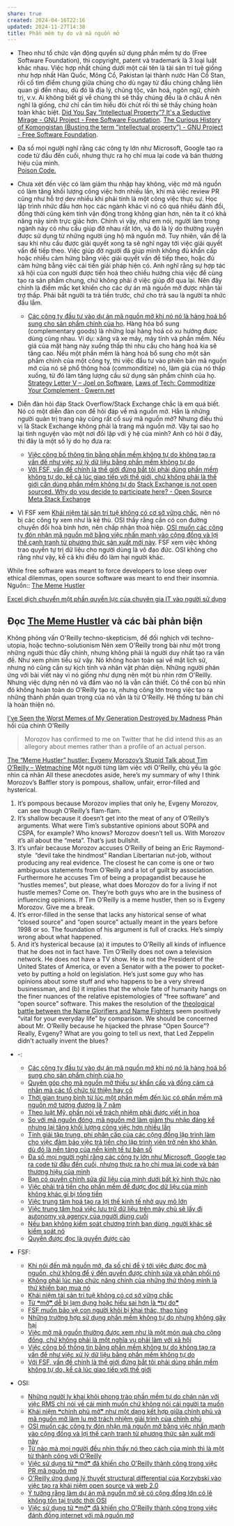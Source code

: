 ```yaml
---
share: true
created: 2024-04-16T22:16
updated: 2024-11-27T14:38
title: Phần mềm tự do và mã nguồn mở
---
```

- Theo như tổ chức vận động quyền sử dụng phần mềm tự do (Free Software Foundation), thì copyright, patent và trademark là 3 loại luật khác nhau. Việc hợp nhất chúng dưới một cái tên là tài sản trí tuệ giống như hợp nhất Hàn Quốc, Mông Cổ, Pakistan lại thành nước Hàn Cổ Stan, rồi cố tìm điểm chung giữa chúng cho dù ngay từ đầu chúng chẳng liên quan gì đến nhau, dù đó là địa lý, chủng tộc, văn hoá, ngôn ngữ, chính trị, v.v.  Ai không biết gì về chúng thì sẽ thấy chúng đều là ở châu Á nên nghĩ là giống, chứ chỉ cần tìm hiểu đôi chút rồi thì sẽ thấy chúng hoàn toàn khác biệt.
  [Did You Say “Intellectual Property”? It's a Seductive Mirage - GNU Project - Free Software Foundation](https://www.gnu.org/philosophy/not-ipr.html). [The Curious History of Komongistan (Busting the term “intellectual property”) - GNU Project - Free Software Foundation](https://www.gnu.org/philosophy/komongistan.html).  
  
- Đa số mọi người nghĩ rằng các công ty lớn như Microsoft, Google tạo ra code từ đầu đến cuối, nhưng thực ra họ chỉ mua lại code và bán thương hiệu của mình.  
  [Poison Code.](https://cybershow.uk/blog/posts/poison-code/)  
  
- Chưa xét đến việc có làm giảm thu nhập hay không, việc mở mã nguồn có làm tăng khối lượng công việc hơn nhiều lần, khi mà việc review PR cũng như hỗ trợ dev nhiều khi phải tính là một công việc thực sự. Học lập trình nhức đầu hơn học các ngành khác vì nó có quá nhiều đánh đổi, đồng thời cũng kém tính vận động trong không gian hơn, nên ta ít có khả năng nảy sinh trực giác hơn. Chính vì vậy, như em nói, người làm trong ngành này có nhu cầu giúp đỡ nhau rất lớn, và đó là lý do thường xuyên được sử dụng từ những người ủng hộ mã nguồn mở. Tuy nhiên, vấn đề là sau khi nhu cầu được giải quyết xong ta sẽ nghĩ ngay tới việc giải quyết vấn đề tiếp theo. Việc giúp đỡ người đã giúp mình không đủ khẩn cấp hoặc nhiều cảm hứng bằng việc giải quyết vấn đề tiếp theo, hoặc đủ cảm hứng bằng việc cải tiến giải pháp hiện có. Anh nghĩ rằng sự hợp tác xã hội của con người được tiến hoá theo chiều hướng chia việc để cùng tạo ra sản phẩm chung, chứ không phải ở việc giúp đỡ qua lại. Nên đây chính là điểm mắc kẹt khiến cho các dự án mã nguồn mở được nhận tài trợ thấp. Phải bắt người ta trả tiền trước, chứ cho trả sau là người ta nhức đầu lắm.  

  - [Các công ty đầu tư vào dự án mã nguồn mở khi nó nó là hàng hoá bổ sung cho sản phẩm chính của họ](./C%C3%A1c%20c%C3%B4ng%20ty%20%C4%91%E1%BA%A7u%20t%C6%B0%20v%C3%A0o%20d%E1%BB%B1%20%C3%A1n%20m%C3%A3%20ngu%E1%BB%93n%20m%E1%BB%9F%20khi%20n%C3%B3%20n%C3%B3%20l%C3%A0%20h%C3%A0ng%20ho%C3%A1%20b%E1%BB%95%20sung%20cho%20s%E1%BA%A3n%20ph%E1%BA%A9m%20ch%C3%ADnh%20c%E1%BB%A7a%20h%E1%BB%8D.md). Hàng hóa bổ sung (complementary goods) là những loại hàng hoá có xu hướng được dùng cùng nhau. Ví dụ: xăng và xe máy, máy tính và phần mềm. Nếu giá của mặt hàng này xuống thấp thì nhu cầu cho hàng hoá kia sẽ tăng cao. Nếu một phần mềm là hàng hoá bổ sung cho một sản phẩm chính của một công ty, thì việc đầu tư vào phiên bản mã nguồn mở của nó sẽ phổ thông hoá (commonditize) nó, làm giá của nó thấp xuống, từ đó làm tăng lượng cầu sử dụng sản phẩm chính của họ.  
[Strategy Letter V – Joel on Software](https://www.joelonsoftware.com/2002/06/12/strategy-letter-v/), [Laws of Tech: Commoditize Your Complement · Gwern.net](https://gwern.net/complement)  
  
- Diễn đàn hỏi đáp Stack Overflow/Stack Exchange chắc là em quá biết. Nó có một diễn đàn con để hỏi đáp về mã nguồn mở. Hẳn là những người quản trị trang này cũng rất cổ suý mã nguồn mở? Nhưng điều thú vị là Stack Exchange không phải là trang mã nguồn mở. Vậy tại sao họ lại tình nguyện vào một nơi đối lập với ý hệ của mình? Anh có hỏi ở đây, thì đây là một số lý do họ đưa ra:
	- [Việc công bố thông tin bằng phần mềm không tự do không tạo ra vấn đề như việc xử lý dữ liệu bằng phần mềm không tự do](./FSF/Vi%E1%BB%87c%20c%C3%B4ng%20b%E1%BB%91%20th%C3%B4ng%20tin%20b%E1%BA%B1ng%20ph%E1%BA%A7n%20m%E1%BB%81m%20kh%C3%B4ng%20t%E1%BB%B1%20do%20kh%C3%B4ng%20t%E1%BA%A1o%20ra%20v%E1%BA%A5n%20%C4%91%E1%BB%81%20nh%C6%B0%20vi%E1%BB%87c%20x%E1%BB%AD%20l%C3%BD%20d%E1%BB%AF%20li%E1%BB%87u%20b%E1%BA%B1ng%20ph%E1%BA%A7n%20m%E1%BB%81m%20kh%C3%B4ng%20t%E1%BB%B1%20do.md)
	- [Với FSF, vấn đề chính là thế giới đừng bắt tôi phải dùng phần mềm không tự do, kể cả lúc giao tiếp với thế giới, chứ không phải là thế giới cần dùng phần mềm không tự do](./FSF/V%E1%BB%9Bi%20FSF,%20v%E1%BA%A5n%20%C4%91%E1%BB%81%20ch%C3%ADnh%20l%C3%A0%20th%E1%BA%BF%20gi%E1%BB%9Bi%20%C4%91%E1%BB%ABng%20b%E1%BA%AFt%20t%C3%B4i%20ph%E1%BA%A3i%20d%C3%B9ng%20ph%E1%BA%A7n%20m%E1%BB%81m%20kh%C3%B4ng%20t%E1%BB%B1%20do,%20k%E1%BB%83%20c%E1%BA%A3%20l%C3%BAc%20giao%20ti%E1%BA%BFp%20v%E1%BB%9Bi%20th%E1%BA%BF%20gi%E1%BB%9Bi.md)
[Stack Exchange is not open sourced. Why do you decide to participate here? - Open Source Meta Stack Exchange](https://opensource.meta.stackexchange.com/q/953/6810)
- Vì FSF xem [Khái niệm tài sản trí tuệ không có cơ sở vững chắc](./FSF/Kh%C3%A1i%20ni%E1%BB%87m%20t%C3%A0i%20s%E1%BA%A3n%20tr%C3%AD%20tu%E1%BB%87%20kh%C3%B4ng%20c%C3%B3%20c%C6%A1%20s%E1%BB%9F%20v%E1%BB%AFng%20ch%E1%BA%AFc.md), nên nó bị các công ty xem như là kẻ thù. OSI thấy rằng cần có con đường chuyển đổi hoà bình hơn, nên chấp nhận thoả hiệp. [OSI muốn các công ty đón nhận mã nguồn mở bằng việc nhấn mạnh vào cộng đồng và lợi thế cạnh tranh từ phương thức sản xuất mới này](./OSI/OSI%20mu%E1%BB%91n%20c%C3%A1c%20c%C3%B4ng%20ty%20%C4%91%C3%B3n%20nh%E1%BA%ADn%20m%C3%A3%20ngu%E1%BB%93n%20m%E1%BB%9F%20b%E1%BA%B1ng%20vi%E1%BB%87c%20nh%E1%BA%A5n%20m%E1%BA%A1nh%20v%C3%A0o%20c%E1%BB%99ng%20%C4%91%E1%BB%93ng%20v%C3%A0%20l%E1%BB%A3i%20th%E1%BA%BF%20c%E1%BA%A1nh%20tranh%20t%E1%BB%AB%20ph%C6%B0%C6%A1ng%20th%E1%BB%A9c%20s%E1%BA%A3n%20xu%E1%BA%A5t%20m%E1%BB%9Bi%20n%C3%A0y.md). FSF xem việc không trao quyền tự trị dữ liệu cho người dùng là vô đạo đức. OSI không cho rằng như vậy, kể cả khi điều đó làm hại người khác. 



While free software was meant to force developers to lose sleep over ethical dilemmas, open source software was meant to end their insomnia.
Nguồn:: [The Meme Hustler](https://thebaffler.com/salvos/the-meme-hustler)


[Excel dịch chuyển một phần quyền lực của chuyên gia IT vào người sử dụng](../../../Qu%E1%BA%A3n%20l%C3%BD%20d%E1%BB%B1%20%C3%A1n,%20ph%C3%A1t%20tri%E1%BB%83n%20s%E1%BA%A3n%20ph%E1%BA%A9m,%20x%C3%A2y%20d%E1%BB%B1ng%20t%E1%BB%95%20ch%E1%BB%A9c/H%E1%BB%87%20th%E1%BB%91ng%20th%C3%B4ng%20tin/No%20code,%20low%20code/Excel/Excel%20d%E1%BB%8Bch%20chuy%E1%BB%83n%20m%E1%BB%99t%20ph%E1%BA%A7n%20quy%E1%BB%81n%20l%E1%BB%B1c%20c%E1%BB%A7a%20chuy%C3%AAn%20gia%20IT%20v%C3%A0o%20ng%C6%B0%E1%BB%9Di%20s%E1%BB%AD%20d%E1%BB%A5ng.md) 


## Đọc [The Meme Hustler](https://thebaffler.com/salvos/the-meme-hustler#footnote1 "The Meme Hustler") và các bài phản biện
Không phỏng vấn O'Reilly
techno-skepticism, để đối nghịch với techno-utopia, hoặc techno-solutionism
Nên xem O'Reilly trong bài như một trong những người thúc đẩy chính, nhưng không phải là người duy nhất tạo ra vấn đề. Như xem phim tiểu sử vậy. Nó không hoàn toàn sai về mặt lịch sử, nhưng nó cũng cần sự kịch tính và nhân vật phản diện. Những người phản ứng với bài viết này vì nó giống như dựng nên một bù nhìn rơm O'Reilly. Nhưng việc dựng nên nó và đấm vào nó là vẫn cần thiết. Có thể con bù nhìn đó không hoàn toàn do O'Reilly tạo ra, nhưng công lớn trong việc tạo ra những thành phần quan trọng của nó vẫn là từ O'Reilly. Hệ thống tư bản chỉ là hoàn thiện nó.

[I've Seen the Worst Memes of My Generation Destroyed by Madness](https://gizmodo.com/ive-seen-the-worst-memes-of-my-generation-destroyed-by-464948581 "I've Seen the Worst Memes of My Generation Destroyed by Madness")
Phản hồi của chính O'Reilly 
>Morozov has confirmed to me on Twitter that he did intend this as an allegory about memes rather than a profile of an actual person.

[The “Meme Hustler” hustler: Evgeny Morozov’s Stupid Talk about Tim O’Reilly – Wetmachine](https://wetmachine.com/my-thoughts-exactly/the-meme-hustler-hustler-evgeny-morozovs-stupid-talk-about-tim-oreilly/ "The “Meme Hustler” hustler: Evgeny Morozov’s Stupid Talk about Tim O’Reilly – Wetmachine")
Một người từng làm việc với O'Reilly, chủ yếu là góc nhìn cá nhân
All these anecdotes aside, here’s my summary of why I think Morozov’s Baffler story is pompous, shallow, unfair, error-filled and hysterical.

1. It’s pompous because Morozov implies that only he, Evgeny Morozov, can see though O’Reilly’s flam-flam.
2. It’s shallow because it doesn’t get into the meat of any of O’Reilly’s arguments. What were Tim’s substantive opinions about SOPA and CSPA, for example? Who knows? Morozov doesn’t tell us. With Morozov it’s all about the “meta”. That’s just bullshit.
3. It’s unfair because Morozov accuses O’Reilly of being an Eric Raymond-style  “devil take the hindmost” Randian Libertarian nut-job, without producing any real evidence. The closest he can come is one or two ambiguous statements from O’Reilly and a lot of guilt by association. Furthermore he accuses Tim of being a propagandist because he “hustles memes”, but please, what does Morozov do for a living if not hustle memes? Come on. They’re both guys who are in the business of influencing opinions. If Tim O’Reilly is a meme hustler, then so is Evgeny Morozov. Give me a break.
4. It’s error-filled in the sense that lacks any historical sense of what “closed source” and “open source” actually meant in the years before 1998 or so. The foundation of his argument is full of cracks. He’s simply wrong about what happened.
5. And it’s hysterical because (a) it imputes to O’Reilly all kinds of influence that he does not in fact have. Tim O’Reilly does not own a television network. He does not have a TV show. He is not the President of the United States of America, or even a Senator with a the power to pocket-veto by putting a hold on legislation. He’s just some guy who has opinions about some stuff and who happens to be a very shrewd businessman, and (b) it implies that the whole fate of humanity hangs on the finer nuances of the relative epistemologies of “free software” and “open source” software. This makes the resolution of the [theological battle between the Name Glorifiers and Name Fighters](http://www.economist.com/news/christmas/21568601-monks-who-were-suppressed-tsars-navy-century-ago-are-still-regarded-subversive "Economist article on name glorifiers and name fighters") seem positively “vital for your everyday life” by comparison. We should be concerned about Mr. O’Reilly because he hijacked the phrase “Open Source”? Really, Evgeny? What are you going to tell us next, that Led Zeppelin didn’t actually invent the blues?



- \-: 
    - [Các công ty đầu tư vào dự án mã nguồn mở khi nó nó là hàng hoá bổ sung cho sản phẩm chính của họ](./C%C3%A1c%20c%C3%B4ng%20ty%20%C4%91%E1%BA%A7u%20t%C6%B0%20v%C3%A0o%20d%E1%BB%B1%20%C3%A1n%20m%C3%A3%20ngu%E1%BB%93n%20m%E1%BB%9F%20khi%20n%C3%B3%20n%C3%B3%20l%C3%A0%20h%C3%A0ng%20ho%C3%A1%20b%E1%BB%95%20sung%20cho%20s%E1%BA%A3n%20ph%E1%BA%A9m%20ch%C3%ADnh%20c%E1%BB%A7a%20h%E1%BB%8D.md)
    - [Quyên góp cho mã nguồn mở thiếu sự khẩn cấp và đồng cảm cá nhân mà các tổ chức từ thiện hay có](./Quy%C3%AAn%20g%C3%B3p%20cho%20m%C3%A3%20ngu%E1%BB%93n%20m%E1%BB%9F%20thi%E1%BA%BFu%20s%E1%BB%B1%20kh%E1%BA%A9n%20c%E1%BA%A5p%20v%C3%A0%20%C4%91%E1%BB%93ng%20c%E1%BA%A3m%20c%C3%A1%20nh%C3%A2n%20m%C3%A0%20c%C3%A1c%20t%E1%BB%95%20ch%E1%BB%A9c%20t%E1%BB%AB%20thi%E1%BB%87n%20hay%20c%C3%B3.md)
    - [Thời gian trung bình từ lúc một phần mềm đến lúc có phần mềm mã nguồn mở tương đương là 7 năm](./Th%E1%BB%9Di%20gian%20trung%20b%C3%ACnh%20t%E1%BB%AB%20l%C3%BAc%20m%E1%BB%99t%20ph%E1%BA%A7n%20m%E1%BB%81m%20%C4%91%E1%BA%BFn%20l%C3%BAc%20c%C3%B3%20ph%E1%BA%A7n%20m%E1%BB%81m%20m%C3%A3%20ngu%E1%BB%93n%20m%E1%BB%9F%20t%C6%B0%C6%A1ng%20%C4%91%C6%B0%C6%A1ng%20l%C3%A0%207%20n%C4%83m.md)
    - [Theo luật Mỹ, phần nói về trách nhiệm phải được viết in hoa](./Theo%20lu%E1%BA%ADt%20M%E1%BB%B9,%20ph%E1%BA%A7n%20n%C3%B3i%20v%E1%BB%81%20tr%C3%A1ch%20nhi%E1%BB%87m%20ph%E1%BA%A3i%20%C4%91%C6%B0%E1%BB%A3c%20vi%E1%BA%BFt%20in%20hoa.md)
    - [So với mã nguồn đóng, mã nguồn mở làm giảm thu nhập đáng kể nhưng lại tăng khối lượng công việc hơn nhiều lần](./So%20v%E1%BB%9Bi%20m%C3%A3%20ngu%E1%BB%93n%20%C4%91%C3%B3ng,%20m%C3%A3%20ngu%E1%BB%93n%20m%E1%BB%9F%20l%C3%A0m%20gi%E1%BA%A3m%20thu%20nh%E1%BA%ADp%20%C4%91%C3%A1ng%20k%E1%BB%83%20nh%C6%B0ng%20l%E1%BA%A1i%20t%C4%83ng%20kh%E1%BB%91i%20l%C6%B0%E1%BB%A3ng%20c%C3%B4ng%20vi%E1%BB%87c%20h%C6%A1n%20nhi%E1%BB%81u%20l%E1%BA%A7n.md)
    - [Tính giải tập trung, phi phân cấp của các cộng đồng lập trình làm cho việc đảm bảo việc trả tiền cho lập trình viên trở nên khó khăn, dù đó là nền tảng của nền kinh tế tư bản số](./T%C3%ADnh%20gi%E1%BA%A3i%20t%E1%BA%ADp%20trung,%20phi%20ph%C3%A2n%20c%E1%BA%A5p%20c%E1%BB%A7a%20c%C3%A1c%20c%E1%BB%99ng%20%C4%91%E1%BB%93ng%20l%E1%BA%ADp%20tr%C3%ACnh%20l%C3%A0m%20cho%20vi%E1%BB%87c%20%C4%91%E1%BA%A3m%20b%E1%BA%A3o%20vi%E1%BB%87c%20tr%E1%BA%A3%20ti%E1%BB%81n%20cho%20l%E1%BA%ADp%20tr%C3%ACnh%20vi%C3%AAn%20tr%E1%BB%9F%20n%C3%AAn%20kh%C3%B3%20kh%C4%83n,%20d%C3%B9%20%C4%91%C3%B3%20l%C3%A0%20n%E1%BB%81n%20t%E1%BA%A3ng%20c%E1%BB%A7a%20n%E1%BB%81n%20kinh%20t%E1%BA%BF%20t%C6%B0%20b%E1%BA%A3n%20s%E1%BB%91.md)
    - [Đa số mọi người nghĩ rằng các công ty lớn như Microsoft, Google tạo ra code từ đầu đến cuối, nhưng thực ra họ chỉ mua lại code và bán thương hiệu của mình](./%C4%90a%20s%E1%BB%91%20m%E1%BB%8Di%20ng%C6%B0%E1%BB%9Di%20ngh%C4%A9%20r%E1%BA%B1ng%20c%C3%A1c%20c%C3%B4ng%20ty%20l%E1%BB%9Bn%20nh%C6%B0%20Microsoft,%20Google%20t%E1%BA%A1o%20ra%20code%20t%E1%BB%AB%20%C4%91%E1%BA%A7u%20%C4%91%E1%BA%BFn%20cu%E1%BB%91i,%20nh%C6%B0ng%20th%E1%BB%B1c%20ra%20h%E1%BB%8D%20ch%E1%BB%89%20mua%20l%E1%BA%A1i%20code%20v%C3%A0%20b%C3%A1n%20th%C6%B0%C6%A1ng%20hi%E1%BB%87u%20c%E1%BB%A7a%20m%C3%ACnh.md)
    - [Bạn có quyền chỉnh sửa dữ liệu của mình dưới bất kỳ hình thức nào](../T%E1%BB%B1%20tr%E1%BB%8B%20d%E1%BB%AF%20li%E1%BB%87u/B%E1%BA%A1n%20c%C3%B3%20quy%E1%BB%81n%20ch%E1%BB%89nh%20s%E1%BB%ADa%20d%E1%BB%AF%20li%E1%BB%87u%20c%E1%BB%A7a%20m%C3%ACnh%20d%C6%B0%E1%BB%9Bi%20b%E1%BA%A5t%20k%E1%BB%B3%20h%C3%ACnh%20th%E1%BB%A9c%20n%C3%A0o.md)
    - [Việc phải trả tiền cho phần mềm để được đọc dữ liệu của mình không khác gì bị tống tiền](../T%E1%BB%B1%20tr%E1%BB%8B%20d%E1%BB%AF%20li%E1%BB%87u/Vi%E1%BB%87c%20ph%E1%BA%A3i%20tr%E1%BA%A3%20ti%E1%BB%81n%20cho%20ph%E1%BA%A7n%20m%E1%BB%81m%20%C4%91%E1%BB%83%20%C4%91%C6%B0%E1%BB%A3c%20%C4%91%E1%BB%8Dc%20d%E1%BB%AF%20li%E1%BB%87u%20c%E1%BB%A7a%20m%C3%ACnh%20kh%C3%B4ng%20kh%C3%A1c%20g%C3%AC%20b%E1%BB%8B%20t%E1%BB%91ng%20ti%E1%BB%81n.md)
    - [Việc trung tâm hoá tạo ra lợi thế kinh tế nhờ quy mô lớn](../T%E1%BB%B1%20tr%E1%BB%8B%20d%E1%BB%AF%20li%E1%BB%87u/Vi%E1%BB%87c%20trung%20t%C3%A2m%20ho%C3%A1%20t%E1%BA%A1o%20ra%20l%E1%BB%A3i%20th%E1%BA%BF%20kinh%20t%E1%BA%BF%20nh%E1%BB%9D%20quy%20m%C3%B4%20l%E1%BB%9Bn.md)
    - [Việc trung tâm hoá việc lưu trữ dữ liệu trên máy chủ sẽ lấy đi autonomy và agency của người dùng cuối](../T%E1%BB%B1%20tr%E1%BB%8B%20d%E1%BB%AF%20li%E1%BB%87u/Vi%E1%BB%87c%20trung%20t%C3%A2m%20ho%C3%A1%20vi%E1%BB%87c%20l%C6%B0u%20tr%E1%BB%AF%20d%E1%BB%AF%20li%E1%BB%87u%20tr%C3%AAn%20m%C3%A1y%20ch%E1%BB%A7%20s%E1%BA%BD%20l%E1%BA%A5y%20%C4%91i%20autonomy%20v%C3%A0%20agency%20c%E1%BB%A7a%20ng%C6%B0%E1%BB%9Di%20d%C3%B9ng%20cu%E1%BB%91i.md)
    - [Nếu bạn không kiểm soát chương trình bạn dùng, người khác sẽ kiểm soát nó](../T%E1%BB%B1%20tr%E1%BB%8B%20d%E1%BB%AF%20li%E1%BB%87u/N%E1%BA%BFu%20b%E1%BA%A1n%20kh%C3%B4ng%20ki%E1%BB%83m%20so%C3%A1t%20ch%C6%B0%C6%A1ng%20tr%C3%ACnh%20b%E1%BA%A1n%20d%C3%B9ng,%20ng%C6%B0%E1%BB%9Di%20kh%C3%A1c%20s%E1%BA%BD%20ki%E1%BB%83m%20so%C3%A1t%20n%C3%B3.md)
    - [Quyền được đọc là quyền được cào](../Quy%E1%BB%81n%20%C4%91%C6%B0%E1%BB%A3c%20%C4%91%E1%BB%8Dc%20l%C3%A0%20quy%E1%BB%81n%20%C4%91%C6%B0%E1%BB%A3c%20c%C3%A0o.md)

- FSF: 
    - [Khi nói đến mã nguồn mở, đa số chỉ để ý tới việc được đọc mã nguồn, chứ không để ý đến quyền được chỉnh sửa và phân phối nó](./FSF/Khi%20n%C3%B3i%20%C4%91%E1%BA%BFn%20m%C3%A3%20ngu%E1%BB%93n%20m%E1%BB%9F,%20%C4%91a%20s%E1%BB%91%20ch%E1%BB%89%20%C4%91%E1%BB%83%20%C3%BD%20t%E1%BB%9Bi%20vi%E1%BB%87c%20%C4%91%C6%B0%E1%BB%A3c%20%C4%91%E1%BB%8Dc%20m%C3%A3%20ngu%E1%BB%93n,%20ch%E1%BB%A9%20kh%C3%B4ng%20%C4%91%E1%BB%83%20%C3%BD%20%C4%91%E1%BA%BFn%20quy%E1%BB%81n%20%C4%91%C6%B0%E1%BB%A3c%20ch%E1%BB%89nh%20s%E1%BB%ADa%20v%C3%A0%20ph%C3%A2n%20ph%E1%BB%91i%20n%C3%B3.md)
    - [Không phải lúc nào chức năng chính của những thứ thông minh là thứ khiến bạn mua nó](./FSF/Kh%C3%B4ng%20ph%E1%BA%A3i%20l%C3%BAc%20n%C3%A0o%20ch%E1%BB%A9c%20n%C4%83ng%20ch%C3%ADnh%20c%E1%BB%A7a%20nh%E1%BB%AFng%20th%E1%BB%A9%20th%C3%B4ng%20minh%20l%C3%A0%20th%E1%BB%A9%20khi%E1%BA%BFn%20b%E1%BA%A1n%20mua%20n%C3%B3.md)
    - [Khái niệm tài sản trí tuệ không có cơ sở vững chắc](./FSF/Kh%C3%A1i%20ni%E1%BB%87m%20t%C3%A0i%20s%E1%BA%A3n%20tr%C3%AD%20tu%E1%BB%87%20kh%C3%B4ng%20c%C3%B3%20c%C6%A1%20s%E1%BB%9F%20v%E1%BB%AFng%20ch%E1%BA%AFc.md)
    - [Từ ❝mở❞ dễ bị lạm dụng hoặc hiểu sai hơn là ❝tự do❞](./FSF/T%E1%BB%AB%20%E2%9D%9Dm%E1%BB%9F%E2%9D%9E%20d%E1%BB%85%20b%E1%BB%8B%20l%E1%BA%A1m%20d%E1%BB%A5ng%20ho%E1%BA%B7c%20hi%E1%BB%83u%20sai%20h%C6%A1n%20l%C3%A0%20%E2%9D%9Dt%E1%BB%B1%20do%E2%9D%9E.md)
    - [FSF muốn bảo vệ con người khỏi bị khai thác, thao túng](./FSF/FSF%20mu%E1%BB%91n%20b%E1%BA%A3o%20v%E1%BB%87%20con%20ng%C6%B0%E1%BB%9Di%20kh%E1%BB%8Fi%20b%E1%BB%8B%20khai%20th%C3%A1c,%20thao%20t%C3%BAng.md)
    - [Những trường hợp sử dụng phần mềm không tự do nhưng không gây hại](./FSF/Nh%E1%BB%AFng%20tr%C6%B0%E1%BB%9Dng%20h%E1%BB%A3p%20s%E1%BB%AD%20d%E1%BB%A5ng%20ph%E1%BA%A7n%20m%E1%BB%81m%20kh%C3%B4ng%20t%E1%BB%B1%20do%20nh%C6%B0ng%20kh%C3%B4ng%20g%C3%A2y%20h%E1%BA%A1i.md)
    - [Việc mở mã nguồn thường được xem như là một món quà cho cộng đồng, chứ không phải là một nghĩa vụ phải làm với xã hội](./FSF/Vi%E1%BB%87c%20m%E1%BB%9F%20m%C3%A3%20ngu%E1%BB%93n%20th%C6%B0%E1%BB%9Dng%20%C4%91%C6%B0%E1%BB%A3c%20xem%20nh%C6%B0%20l%C3%A0%20m%E1%BB%99t%20m%C3%B3n%20qu%C3%A0%20cho%20c%E1%BB%99ng%20%C4%91%E1%BB%93ng,%20ch%E1%BB%A9%20kh%C3%B4ng%20ph%E1%BA%A3i%20l%C3%A0%20m%E1%BB%99t%20ngh%C4%A9a%20v%E1%BB%A5%20ph%E1%BA%A3i%20l%C3%A0m%20v%E1%BB%9Bi%20x%C3%A3%20h%E1%BB%99i.md)
    - [Việc công bố thông tin bằng phần mềm không tự do không tạo ra vấn đề như việc xử lý dữ liệu bằng phần mềm không tự do](./FSF/Vi%E1%BB%87c%20c%C3%B4ng%20b%E1%BB%91%20th%C3%B4ng%20tin%20b%E1%BA%B1ng%20ph%E1%BA%A7n%20m%E1%BB%81m%20kh%C3%B4ng%20t%E1%BB%B1%20do%20kh%C3%B4ng%20t%E1%BA%A1o%20ra%20v%E1%BA%A5n%20%C4%91%E1%BB%81%20nh%C6%B0%20vi%E1%BB%87c%20x%E1%BB%AD%20l%C3%BD%20d%E1%BB%AF%20li%E1%BB%87u%20b%E1%BA%B1ng%20ph%E1%BA%A7n%20m%E1%BB%81m%20kh%C3%B4ng%20t%E1%BB%B1%20do.md)
    - [Với FSF, vấn đề chính là thế giới đừng bắt tôi phải dùng phần mềm không tự do, kể cả lúc giao tiếp với thế giới](./FSF/V%E1%BB%9Bi%20FSF,%20v%E1%BA%A5n%20%C4%91%E1%BB%81%20ch%C3%ADnh%20l%C3%A0%20th%E1%BA%BF%20gi%E1%BB%9Bi%20%C4%91%E1%BB%ABng%20b%E1%BA%AFt%20t%C3%B4i%20ph%E1%BA%A3i%20d%C3%B9ng%20ph%E1%BA%A7n%20m%E1%BB%81m%20kh%C3%B4ng%20t%E1%BB%B1%20do,%20k%E1%BB%83%20c%E1%BA%A3%20l%C3%BAc%20giao%20ti%E1%BA%BFp%20v%E1%BB%9Bi%20th%E1%BA%BF%20gi%E1%BB%9Bi.md)

- OSI: 
    - [Những người ly khai khỏi phong trào phần mềm tự do chán nản với việc RMS chỉ nói về cái mình muốn chứ không nói cái người ta muốn](./OSI/Nh%E1%BB%AFng%20ng%C6%B0%E1%BB%9Di%20ly%20khai%20kh%E1%BB%8Fi%20phong%20tr%C3%A0o%20ph%E1%BA%A7n%20m%E1%BB%81m%20t%E1%BB%B1%20do%20ch%C3%A1n%20n%E1%BA%A3n%20v%E1%BB%9Bi%20vi%E1%BB%87c%20RMS%20ch%E1%BB%89%20n%C3%B3i%20v%E1%BB%81%20c%C3%A1i%20m%C3%ACnh%20mu%E1%BB%91n%20ch%E1%BB%A9%20kh%C3%B4ng%20n%C3%B3i%20c%C3%A1i%20ng%C6%B0%E1%BB%9Di%20ta%20mu%E1%BB%91n.md)
    - [Khái niệm ❝chính phủ mở❞ như một dạng kết hợp giữa chính phủ và mã nguồn mở làm lu mờ trách nhiệm giải trình của chính phủ](./OSI/Kh%C3%A1i%20ni%E1%BB%87m%20%E2%9D%9Dch%C3%ADnh%20ph%E1%BB%A7%20m%E1%BB%9F%E2%9D%9E%20nh%C6%B0%20m%E1%BB%99t%20d%E1%BA%A1ng%20k%E1%BA%BFt%20h%E1%BB%A3p%20gi%E1%BB%AFa%20ch%C3%ADnh%20ph%E1%BB%A7%20v%C3%A0%20m%C3%A3%20ngu%E1%BB%93n%20m%E1%BB%9F%20l%C3%A0m%20lu%20m%E1%BB%9D%20tr%C3%A1ch%20nhi%E1%BB%87m%20gi%E1%BA%A3i%20tr%C3%ACnh%20c%E1%BB%A7a%20ch%C3%ADnh%20ph%E1%BB%A7.md)
    - [OSI muốn các công ty đón nhận mã nguồn mở bằng việc nhấn mạnh vào cộng đồng và lợi thế cạnh tranh từ phương thức sản xuất mới này](./OSI/OSI%20mu%E1%BB%91n%20c%C3%A1c%20c%C3%B4ng%20ty%20%C4%91%C3%B3n%20nh%E1%BA%ADn%20m%C3%A3%20ngu%E1%BB%93n%20m%E1%BB%9F%20b%E1%BA%B1ng%20vi%E1%BB%87c%20nh%E1%BA%A5n%20m%E1%BA%A1nh%20v%C3%A0o%20c%E1%BB%99ng%20%C4%91%E1%BB%93ng%20v%C3%A0%20l%E1%BB%A3i%20th%E1%BA%BF%20c%E1%BA%A1nh%20tranh%20t%E1%BB%AB%20ph%C6%B0%C6%A1ng%20th%E1%BB%A9c%20s%E1%BA%A3n%20xu%E1%BA%A5t%20m%E1%BB%9Bi%20n%C3%A0y.md)
    - [Từ nào mà mọi người đều nhìn thấy nó theo cách của mình thì là một từ thành công với O'Reilly](./OSI/T%E1%BB%AB%20n%C3%A0o%20m%C3%A0%20m%E1%BB%8Di%20ng%C6%B0%E1%BB%9Di%20%C4%91%E1%BB%81u%20nh%C3%ACn%20th%E1%BA%A5y%20n%C3%B3%20theo%20c%C3%A1ch%20c%E1%BB%A7a%20m%C3%ACnh%20th%C3%AC%20l%C3%A0%20m%E1%BB%99t%20t%E1%BB%AB%20th%C3%A0nh%20c%C3%B4ng%20v%E1%BB%9Bi%20O'Reilly.md)
    - [Việc sử dụng từ ❝mở❞ đã khiến cho O'Reilly thành công trong việc PR mã nguồn mở](./OSI/Vi%E1%BB%87c%20s%E1%BB%AD%20d%E1%BB%A5ng%20t%E1%BB%AB%20%E2%9D%9Dm%E1%BB%9F%E2%9D%9E%20%C4%91%C3%A3%20khi%E1%BA%BFn%20cho%20O'Reilly%20th%C3%A0nh%20c%C3%B4ng%20trong%20vi%E1%BB%87c%20PR%20m%C3%A3%20ngu%E1%BB%93n%20m%E1%BB%9F.md)
    - [O'Reilly ứng dụng lý thuyết structural differential của Korzybski vào việc tạo ra khái niệm open source và web 2.0](./OSI/O'Reilly%20%E1%BB%A9ng%20d%E1%BB%A5ng%20l%C3%BD%20thuy%E1%BA%BFt%20structural%20differential%20c%E1%BB%A7a%20Korzybski%20v%C3%A0o%20vi%E1%BB%87c%20t%E1%BA%A1o%20ra%20kh%C3%A1i%20ni%E1%BB%87m%20open%20source%20v%C3%A0%20web%202.0.md)
    - [Ý tưởng rằng làm dự án mã nguồn mở sẽ có cộng đồng lớn có lẽ không tồn tại trước thời OSI](./OSI/%C3%9D%20t%C6%B0%E1%BB%9Fng%20r%E1%BA%B1ng%20l%C3%A0m%20d%E1%BB%B1%20%C3%A1n%20m%C3%A3%20ngu%E1%BB%93n%20m%E1%BB%9F%20s%E1%BA%BD%20c%C3%B3%20c%E1%BB%99ng%20%C4%91%E1%BB%93ng%20l%E1%BB%9Bn%20c%C3%B3%20l%E1%BA%BD%20kh%C3%B4ng%20t%E1%BB%93n%20t%E1%BA%A1i%20tr%C6%B0%E1%BB%9Bc%20th%E1%BB%9Di%20OSI.md)
    - [Việc sử dụng từ ❝mở❞ đã khiến cho O'Reilly thành công trong việc đánh đồng internet với mã nguồn mở](./OSI/Vi%E1%BB%87c%20s%E1%BB%AD%20d%E1%BB%A5ng%20t%E1%BB%AB%20%E2%9D%9Dm%E1%BB%9F%E2%9D%9E%20%C4%91%C3%A3%20khi%E1%BA%BFn%20cho%20O'Reilly%20th%C3%A0nh%20c%C3%B4ng%20trong%20vi%E1%BB%87c%20%C4%91%C3%A1nh%20%C4%91%E1%BB%93ng%20internet%20v%E1%BB%9Bi%20m%C3%A3%20ngu%E1%BB%93n%20m%E1%BB%9F.md)




